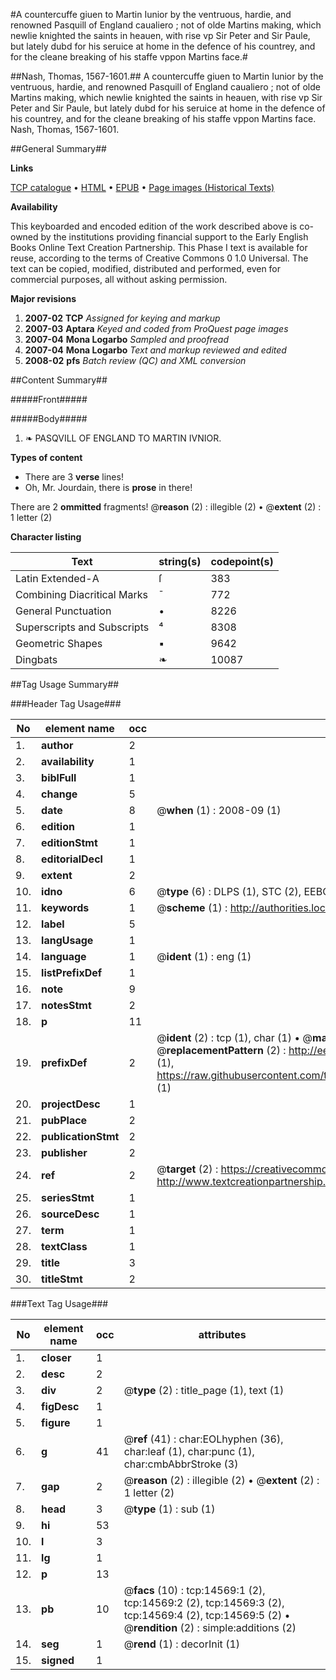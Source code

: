 #A countercuffe giuen to Martin Iunior by the ventruous, hardie, and renowned Pasquill of England caualiero ; not of olde Martins making, which newlie knighted the saints in heauen, with rise vp Sir Peter and Sir Paule, but lately dubd for his seruice at home in the defence of his countrey, and for the cleane breaking of his staffe vppon Martins face.#

##Nash, Thomas, 1567-1601.##
A countercuffe giuen to Martin Iunior by the ventruous, hardie, and renowned Pasquill of England caualiero ; not of olde Martins making, which newlie knighted the saints in heauen, with rise vp Sir Peter and Sir Paule, but lately dubd for his seruice at home in the defence of his countrey, and for the cleane breaking of his staffe vppon Martins face.
Nash, Thomas, 1567-1601.

##General Summary##

**Links**

[TCP catalogue](http://www.ota.ox.ac.uk/tcp/)  • 
[HTML](http://tei.it.ox.ac.uk/tcp/Texts-HTML/free/A68/A68558.html)  • 
[EPUB](http://tei.it.ox.ac.uk/tcp/Texts-EPUB/free/A68/A68558.epub) • 
[Page images (Historical Texts)](https://data.historicaltexts.jisc.ac.uk/view?pubId=eebo-23914774e&pageId=eebo-23914774e-14569-1)

**Availability**

This keyboarded and encoded edition of the
	       work described above is co-owned by the institutions
	       providing financial support to the Early English Books
	       Online Text Creation Partnership. This Phase I text is
	       available for reuse, according to the terms of Creative
	       Commons 0 1.0 Universal. The text can be copied,
	       modified, distributed and performed, even for
	       commercial purposes, all without asking permission.

**Major revisions**

1. __2007-02__ __TCP__ *Assigned for keying and markup*
1. __2007-03__ __Aptara__ *Keyed and coded from ProQuest page images*
1. __2007-04__ __Mona Logarbo__ *Sampled and proofread*
1. __2007-04__ __Mona Logarbo__ *Text and markup reviewed and edited*
1. __2008-02__ __pfs__ *Batch review (QC) and XML conversion*

##Content Summary##

#####Front#####

#####Body#####

1. ❧ PASQVILL OF ENGLAND
TO MARTIN
IVNIOR.

**Types of content**

  * There are 3 **verse** lines!
  * Oh, Mr. Jourdain, there is **prose** in there!

There are 2 **ommitted** fragments! 
 @__reason__ (2) : illegible (2)  •  @__extent__ (2) : 1 letter (2)

**Character listing**


|Text|string(s)|codepoint(s)|
|---|---|---|
|Latin Extended-A|ſ|383|
|Combining             Diacritical Marks|̄|772|
|General Punctuation|•|8226|
|Superscripts             and Subscripts|⁴|8308|
|Geometric Shapes|▪|9642|
|Dingbats|❧|10087|

##Tag Usage Summary##

###Header Tag Usage###

|No|element name|occ|attributes|
|---|---|---|---|
|1.|__author__|2||
|2.|__availability__|1||
|3.|__biblFull__|1||
|4.|__change__|5||
|5.|__date__|8| @__when__ (1) : 2008-09 (1)|
|6.|__edition__|1||
|7.|__editionStmt__|1||
|8.|__editorialDecl__|1||
|9.|__extent__|2||
|10.|__idno__|6| @__type__ (6) : DLPS (1), STC (2), EEBO-CITATION (1), OCLC (1), VID (1)|
|11.|__keywords__|1| @__scheme__ (1) : http://authorities.loc.gov/ (1)|
|12.|__label__|5||
|13.|__langUsage__|1||
|14.|__language__|1| @__ident__ (1) : eng (1)|
|15.|__listPrefixDef__|1||
|16.|__note__|9||
|17.|__notesStmt__|2||
|18.|__p__|11||
|19.|__prefixDef__|2| @__ident__ (2) : tcp (1), char (1)  •  @__matchPattern__ (2) : ([0-9\-]+):([0-9IVX]+) (1), (.+) (1)  •  @__replacementPattern__ (2) : http://eebo.chadwyck.com/downloadtiff?vid=$1&page=$2 (1), https://raw.githubusercontent.com/textcreationpartnership/Texts/master/tcpchars.xml#$1 (1)|
|20.|__projectDesc__|1||
|21.|__pubPlace__|2||
|22.|__publicationStmt__|2||
|23.|__publisher__|2||
|24.|__ref__|2| @__target__ (2) : https://creativecommons.org/publicdomain/zero/1.0/ (1), http://www.textcreationpartnership.org/docs/. (1)|
|25.|__seriesStmt__|1||
|26.|__sourceDesc__|1||
|27.|__term__|1||
|28.|__textClass__|1||
|29.|__title__|3||
|30.|__titleStmt__|2||


###Text Tag Usage###

|No|element name|occ|attributes|
|---|---|---|---|
|1.|__closer__|1||
|2.|__desc__|2||
|3.|__div__|2| @__type__ (2) : title_page (1), text (1)|
|4.|__figDesc__|1||
|5.|__figure__|1||
|6.|__g__|41| @__ref__ (41) : char:EOLhyphen (36), char:leaf (1), char:punc (1), char:cmbAbbrStroke (3)|
|7.|__gap__|2| @__reason__ (2) : illegible (2)  •  @__extent__ (2) : 1 letter (2)|
|8.|__head__|3| @__type__ (1) : sub (1)|
|9.|__hi__|53||
|10.|__l__|3||
|11.|__lg__|1||
|12.|__p__|13||
|13.|__pb__|10| @__facs__ (10) : tcp:14569:1 (2), tcp:14569:2 (2), tcp:14569:3 (2), tcp:14569:4 (2), tcp:14569:5 (2)  •  @__rendition__ (2) : simple:additions (2)|
|14.|__seg__|1| @__rend__ (1) : decorInit (1)|
|15.|__signed__|1||
